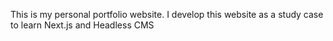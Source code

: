 This is my personal portfolio website.
I develop this website as a study case to learn Next.js and Headless CMS
